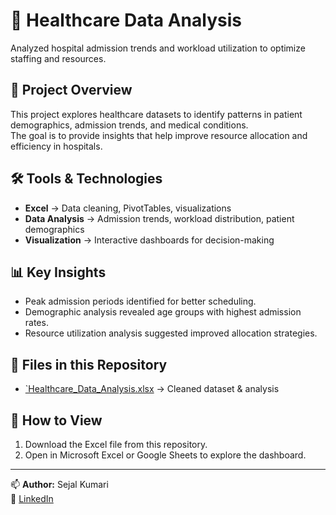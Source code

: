 # 🏥 Healthcare Data Analysis

Analyzed hospital admission trends and workload utilization to optimize staffing and resources.

## 📌 Project Overview
This project explores healthcare datasets to identify patterns in patient demographics, admission trends, and medical conditions.  
The goal is to provide insights that help improve resource allocation and efficiency in hospitals.

## 🛠️ Tools & Technologies
- **Excel** → Data cleaning, PivotTables, visualizations  
- **Data Analysis** → Admission trends, workload distribution, patient demographics  
- **Visualization** → Interactive dashboards for decision-making

## 📊 Key Insights
- Peak admission periods identified for better scheduling.
- Demographic analysis revealed age groups with highest admission rates.
- Resource utilization analysis suggested improved allocation strategies.

## 📂 Files in this Repository
- [`Healthcare_Data_Analysis.xlsx](https://1drv.ms/x/c/6e193f923f48393e/EU60sOmCpPZPmjO_j0naU2ABm7BJkqr8dRO1TYmAw6ldUg?e=nKLsxU) → Cleaned dataset & analysis

## 🚀 How to View
1. Download the Excel file from this repository.
2. Open in Microsoft Excel or Google Sheets to explore the dashboard.

---
📫 **Author:** Sejal Kumari  
🔗 [LinkedIn](https://www.linkedin.com/in/sejalkumari01) 
